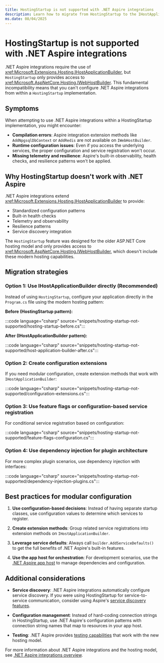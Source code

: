 ```yaml
---
title: HostingStartup is not supported with .NET Aspire integrations
description: Learn how to migrate from HostingStartup to the IHostApplicationBuilder pattern for use with .NET Aspire integrations.
ms.date: 08/04/2025
---
```


# HostingStartup is not supported with .NET Aspire integrations

.NET Aspire integrations require the use of <xref:Microsoft.Extensions.Hosting.IHostApplicationBuilder>, but `HostingStartup` only provides access to <xref:Microsoft.AspNetCore.Hosting.IWebHostBuilder>. This fundamental incompatibility means that you can't configure .NET Aspire integrations from within a `HostingStartup` implementation.

## Symptoms

When attempting to use .NET Aspire integrations within a HostingStartup implementation, you might encounter:

- **Compilation errors**: Aspire integration extension methods like `AddNpgsqlDbContext` or `AddRedis` are not available on `IWebHostBuilder`.
- **Runtime configuration issues**: Even if you access the underlying services, the proper configuration and service registration won't occur.
- **Missing telemetry and resilience**: Aspire's built-in observability, health checks, and resilience patterns won't be applied.

## Why HostingStartup doesn't work with .NET Aspire

.NET Aspire integrations extend <xref:Microsoft.Extensions.Hosting.IHostApplicationBuilder> to provide:

- Standardized configuration patterns
- Built-in health checks
- Telemetry and observability
- Resilience patterns
- Service discovery integration

The `HostingStartup` feature was designed for the older ASP.NET Core hosting model and only provides access to <xref:Microsoft.AspNetCore.Hosting.IWebHostBuilder>, which doesn't include these modern hosting capabilities.

## Migration strategies

### Option 1: Use IHostApplicationBuilder directly (Recommended)

Instead of using `HostingStartup`, configure your application directly in the `Program.cs` file using the modern hosting pattern:

**Before (HostingStartup pattern):**

:::code language="csharp" source="snippets/hosting-startup-not-supported/hosting-startup-before.cs":::

**After (IHostApplicationBuilder pattern):**

:::code language="csharp" source="snippets/hosting-startup-not-supported/host-application-builder-after.cs":::

### Option 2: Create configuration extensions

If you need modular configuration, create extension methods that work with `IHostApplicationBuilder`:

:::code language="csharp" source="snippets/hosting-startup-not-supported/configuration-extensions.cs":::

### Option 3: Use feature flags or configuration-based service registration

For conditional service registration based on configuration:

:::code language="csharp" source="snippets/hosting-startup-not-supported/feature-flags-configuration.cs":::

### Option 4: Use dependency injection for plugin architecture

For more complex plugin scenarios, use dependency injection with interfaces:

:::code language="csharp" source="snippets/hosting-startup-not-supported/dependency-injection-plugins.cs":::

## Best practices for modular configuration

1. **Use configuration-based decisions**: Instead of having separate startup classes, use configuration values to determine which services to register.

1. **Create extension methods**: Group related service registrations into extension methods on `IHostApplicationBuilder`.

1. **Leverage service defaults**: Always call `builder.AddServiceDefaults()` to get the full benefits of .NET Aspire's built-in features.

1. **Use the app host for orchestration**: For development scenarios, use the [.NET Aspire app host](../fundamentals/app-host-overview.md) to manage dependencies and configuration.

## Additional considerations

- **Service discovery**: .NET Aspire integrations automatically configure service discovery. If you were using HostingStartup for service-to-service communication, consider using Aspire's [service discovery features](../service-discovery/overview.md).

- **Configuration management**: Instead of hard-coding connection strings in HostingStartup, use .NET Aspire's configuration patterns with connection string names that map to resources in your app host.

- **Testing**: .NET Aspire provides [testing capabilities](../testing/overview.md) that work with the new hosting model.

For more information about .NET Aspire integrations and the hosting model, see [.NET Aspire integrations overview](../fundamentals/integrations-overview.md).
